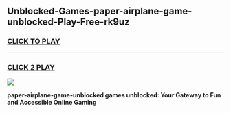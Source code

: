 
## Unblocked-Games-paper-airplane-game-unblocked-Play-Free-rk9uz
<h3>
<a href="https://premium76.site?title=paper-airplane-game-unblocked&ref=23A">CLICK TO PLAY</a></h3>
<hr>

<h3>
<a href="https://premium76.site?title=paper-airplane-game-unblocked&ref=23A">CLICK 2 PLAY</a>
  
</h3>

<a href="https://premium76.site?title=paper-airplane-game-unblocked&ref=23A"><img src="https://clearcache.store/games.png"></a>


**paper-airplane-game-unblocked games unblocked: Your Gateway to Fun and Accessible Online Gaming**
